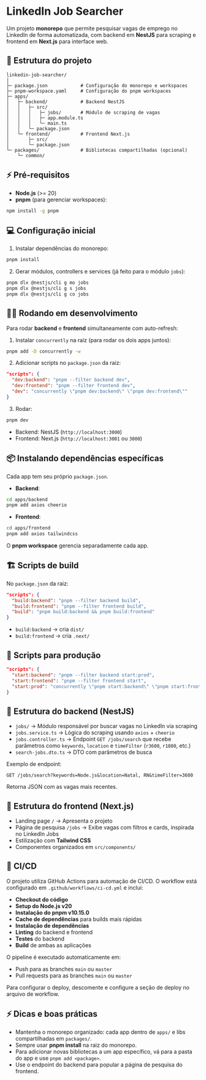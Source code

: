 # LinkedIn Job Searcher

Um projeto **monorepo** que permite pesquisar vagas de emprego no LinkedIn de forma automatizada, com backend em **NestJS** para scraping e frontend em **Next.js** para interface web.

## 📂 Estrutura do projeto

```
linkedin-job-searcher/
│
├─ package.json            # Configuração do monorepo e workspaces
├─ pnpm-workspace.yaml     # Configuração do pnpm workspaces
├─ apps/
│   ├─ backend/            # Backend NestJS
│   │   ├─ src/
│   │   │   ├─ jobs/       # Módulo de scraping de vagas
│   │   │   ├─ app.module.ts
│   │   │   └─ main.ts
│   │   └─ package.json
│   └─ frontend/           # Frontend Next.js
│       ├─ src/
│       └─ package.json
└─ packages/               # Bibliotecas compartilhadas (opcional)
    └─ common/
```

## ⚡ Pré-requisitos

* **Node.js** (>= 20)
* **pnpm** (para gerenciar workspaces):

```bash
npm install -g pnpm
```

## 💻 Configuração inicial

1. Instalar dependências do monorepo:

```bash
pnpm install
```

2. Gerar módulos, controllers e services (já feito para o módulo `jobs`):

```bash
pnpm dlx @nestjs/cli g mo jobs
pnpm dlx @nestjs/cli g s jobs
pnpm dlx @nestjs/cli g co jobs
```

## 🏃‍♂️ Rodando em desenvolvimento

Para rodar **backend** e **frontend** simultaneamente com auto-refresh:

1. Instalar `concurrently` na raiz (para rodar os dois apps juntos):

```bash
pnpm add -D concurrently -w
```

2. Adicionar scripts no `package.json` da raiz:

```json
"scripts": {
  "dev:backend": "pnpm --filter backend dev",
  "dev:frontend": "pnpm --filter frontend dev",
  "dev": "concurrently \"pnpm dev:backend\" \"pnpm dev:frontend\""
}
```

3. Rodar:

```bash
pnpm dev
```

* Backend: NestJS (`http://localhost:3000`)
* Frontend: Next.js (`http://localhost:3001` ou `3000`)

## 📦 Instalando dependências específicas

Cada app tem seu próprio `package.json`.

* **Backend**:

```bash
cd apps/backend
pnpm add axios cheerio
```

* **Frontend**:

```bash
cd apps/frontend
pnpm add axios tailwindcss
```

O **pnpm workspace** gerencia separadamente cada app.

## 🏗 Scripts de build

No `package.json` da raiz:

```json
"scripts": {
  "build:backend": "pnpm --filter backend build",
  "build:frontend": "pnpm --filter frontend build",
  "build": "pnpm build:backend && pnpm build:frontend"
}
```

* `build:backend` → cria `dist/`
* `build:frontend` → cria `.next/`

## 🚀 Scripts para produção

```json
"scripts": {
  "start:backend": "pnpm --filter backend start:prod",
  "start:frontend": "pnpm --filter frontend start",
  "start:prod": "concurrently \"pnpm start:backend\" \"pnpm start:frontend\""
}
```

## 📝 Estrutura do backend (NestJS)

* `jobs/` → Módulo responsável por buscar vagas no LinkedIn via scraping
* `jobs.service.ts` → Lógica do scraping usando `axios` + `cheerio`
* `jobs.controller.ts` → Endpoint `GET /jobs/search` que recebe parâmetros como `keywords`, `location` e `timeFilter` (`r3600`, `r1800`, etc.)
* `search-jobs.dto.ts` → DTO com parâmetros de busca

Exemplo de endpoint:

```
GET /jobs/search?keywords=Node.js&location=Natal, RN&timeFilter=3600
```

Retorna JSON com as vagas mais recentes.

## 📝 Estrutura do frontend (Next.js)

* Landing page `/` → Apresenta o projeto
* Página de pesquisa `/jobs` → Exibe vagas com filtros e cards, inspirada no LinkedIn Jobs
* Estilização com **Tailwind CSS**
* Componentes organizados em `src/components/`

## 🔄 CI/CD

O projeto utiliza GitHub Actions para automação de CI/CD. O workflow está configurado em `.github/workflows/ci-cd.yml` e inclui:

* **Checkout do código**
* **Setup do Node.js v20**
* **Instalação do pnpm v10.15.0**
* **Cache de dependências** para builds mais rápidas
* **Instalação de dependências**
* **Linting** do backend e frontend
* **Testes** do backend
* **Build** de ambas as aplicações

O pipeline é executado automaticamente em:
* Push para as branches `main` ou `master`
* Pull requests para as branches `main` ou `master`

Para configurar o deploy, descomente e configure a seção de deploy no arquivo de workflow.

## ⚡ Dicas e boas práticas

* Mantenha o monorepo organizado: cada app dentro de `apps/` e libs compartilhadas em `packages/`.
* Sempre usar **pnpm install** na raiz do monorepo.
* Para adicionar novas bibliotecas a um app específico, vá para a pasta do app e use `pnpm add <package>`.
* Use o endpoint do backend para popular a página de pesquisa do frontend.
